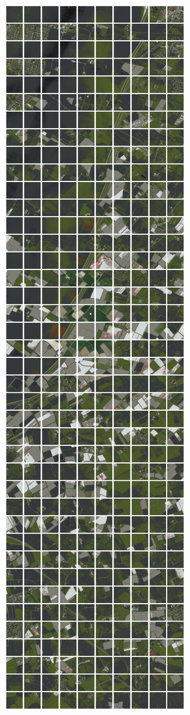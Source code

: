 <html>
<div>
<img src="https://github.com/HakkaTjakka/NL_TILE_MAP/blob/main/18/631/-1069/r.6310.-10690.png" height="44" width="44">
<img src="https://github.com/HakkaTjakka/NL_TILE_MAP/blob/main/18/631/-1069/r.6311.-10690.png" height="44" width="44">
<img src="https://github.com/HakkaTjakka/NL_TILE_MAP/blob/main/18/631/-1069/r.6312.-10690.png" height="44" width="44">
<img src="https://github.com/HakkaTjakka/NL_TILE_MAP/blob/main/18/631/-1069/r.6313.-10690.png" height="44" width="44">
<img src="https://github.com/HakkaTjakka/NL_TILE_MAP/blob/main/18/631/-1069/r.6314.-10690.png" height="44" width="44">
<img src="https://github.com/HakkaTjakka/NL_TILE_MAP/blob/main/18/631/-1069/r.6315.-10690.png" height="44" width="44">
<img src="https://github.com/HakkaTjakka/NL_TILE_MAP/blob/main/18/631/-1069/r.6316.-10690.png" height="44" width="44">
<img src="https://github.com/HakkaTjakka/NL_TILE_MAP/blob/main/18/631/-1069/r.6317.-10690.png" height="44" width="44">
<img src="https://github.com/HakkaTjakka/NL_TILE_MAP/blob/main/18/631/-1069/r.6318.-10690.png" height="44" width="44">
<img src="https://github.com/HakkaTjakka/NL_TILE_MAP/blob/main/18/631/-1069/r.6319.-10690.png" height="44" width="44">
<img src="https://github.com/HakkaTjakka/NL_TILE_MAP/blob/main/18/632/-1069/r.6320.-10690.png" height="44" width="44">
<img src="https://github.com/HakkaTjakka/NL_TILE_MAP/blob/main/18/632/-1069/r.6321.-10690.png" height="44" width="44">
<img src="https://github.com/HakkaTjakka/NL_TILE_MAP/blob/main/18/632/-1069/r.6322.-10690.png" height="44" width="44">
<img src="https://github.com/HakkaTjakka/NL_TILE_MAP/blob/main/18/632/-1069/r.6323.-10690.png" height="44" width="44">
<img src="https://github.com/HakkaTjakka/NL_TILE_MAP/blob/main/18/632/-1069/r.6324.-10690.png" height="44" width="44">
<img src="https://github.com/HakkaTjakka/NL_TILE_MAP/blob/main/18/632/-1069/r.6325.-10690.png" height="44" width="44">
<img src="https://github.com/HakkaTjakka/NL_TILE_MAP/blob/main/18/632/-1069/r.6326.-10690.png" height="44" width="44">
<img src="https://github.com/HakkaTjakka/NL_TILE_MAP/blob/main/18/632/-1069/r.6327.-10690.png" height="44" width="44">
<img src="https://github.com/HakkaTjakka/NL_TILE_MAP/blob/main/18/632/-1069/r.6328.-10690.png" height="44" width="44">
<img src="https://github.com/HakkaTjakka/NL_TILE_MAP/blob/main/18/632/-1069/r.6329.-10690.png" height="44" width="44">
<br>
<img src="https://github.com/HakkaTjakka/NL_TILE_MAP/blob/main/18/631/-1069/r.6310.-10689.png" height="44" width="44">
<img src="https://github.com/HakkaTjakka/NL_TILE_MAP/blob/main/18/631/-1069/r.6311.-10689.png" height="44" width="44">
<img src="https://github.com/HakkaTjakka/NL_TILE_MAP/blob/main/18/631/-1069/r.6312.-10689.png" height="44" width="44">
<img src="https://github.com/HakkaTjakka/NL_TILE_MAP/blob/main/18/631/-1069/r.6313.-10689.png" height="44" width="44">
<img src="https://github.com/HakkaTjakka/NL_TILE_MAP/blob/main/18/631/-1069/r.6314.-10689.png" height="44" width="44">
<img src="https://github.com/HakkaTjakka/NL_TILE_MAP/blob/main/18/631/-1069/r.6315.-10689.png" height="44" width="44">
<img src="https://github.com/HakkaTjakka/NL_TILE_MAP/blob/main/18/631/-1069/r.6316.-10689.png" height="44" width="44">
<img src="https://github.com/HakkaTjakka/NL_TILE_MAP/blob/main/18/631/-1069/r.6317.-10689.png" height="44" width="44">
<img src="https://github.com/HakkaTjakka/NL_TILE_MAP/blob/main/18/631/-1069/r.6318.-10689.png" height="44" width="44">
<img src="https://github.com/HakkaTjakka/NL_TILE_MAP/blob/main/18/631/-1069/r.6319.-10689.png" height="44" width="44">
<img src="https://github.com/HakkaTjakka/NL_TILE_MAP/blob/main/18/632/-1069/r.6320.-10689.png" height="44" width="44">
<img src="https://github.com/HakkaTjakka/NL_TILE_MAP/blob/main/18/632/-1069/r.6321.-10689.png" height="44" width="44">
<img src="https://github.com/HakkaTjakka/NL_TILE_MAP/blob/main/18/632/-1069/r.6322.-10689.png" height="44" width="44">
<img src="https://github.com/HakkaTjakka/NL_TILE_MAP/blob/main/18/632/-1069/r.6323.-10689.png" height="44" width="44">
<img src="https://github.com/HakkaTjakka/NL_TILE_MAP/blob/main/18/632/-1069/r.6324.-10689.png" height="44" width="44">
<img src="https://github.com/HakkaTjakka/NL_TILE_MAP/blob/main/18/632/-1069/r.6325.-10689.png" height="44" width="44">
<img src="https://github.com/HakkaTjakka/NL_TILE_MAP/blob/main/18/632/-1069/r.6326.-10689.png" height="44" width="44">
<img src="https://github.com/HakkaTjakka/NL_TILE_MAP/blob/main/18/632/-1069/r.6327.-10689.png" height="44" width="44">
<img src="https://github.com/HakkaTjakka/NL_TILE_MAP/blob/main/18/632/-1069/r.6328.-10689.png" height="44" width="44">
<img src="https://github.com/HakkaTjakka/NL_TILE_MAP/blob/main/18/632/-1069/r.6329.-10689.png" height="44" width="44">
<br>
<img src="https://github.com/HakkaTjakka/NL_TILE_MAP/blob/main/18/631/-1069/r.6310.-10688.png" height="44" width="44">
<img src="https://github.com/HakkaTjakka/NL_TILE_MAP/blob/main/18/631/-1069/r.6311.-10688.png" height="44" width="44">
<img src="https://github.com/HakkaTjakka/NL_TILE_MAP/blob/main/18/631/-1069/r.6312.-10688.png" height="44" width="44">
<img src="https://github.com/HakkaTjakka/NL_TILE_MAP/blob/main/18/631/-1069/r.6313.-10688.png" height="44" width="44">
<img src="https://github.com/HakkaTjakka/NL_TILE_MAP/blob/main/18/631/-1069/r.6314.-10688.png" height="44" width="44">
<img src="https://github.com/HakkaTjakka/NL_TILE_MAP/blob/main/18/631/-1069/r.6315.-10688.png" height="44" width="44">
<img src="https://github.com/HakkaTjakka/NL_TILE_MAP/blob/main/18/631/-1069/r.6316.-10688.png" height="44" width="44">
<img src="https://github.com/HakkaTjakka/NL_TILE_MAP/blob/main/18/631/-1069/r.6317.-10688.png" height="44" width="44">
<img src="https://github.com/HakkaTjakka/NL_TILE_MAP/blob/main/18/631/-1069/r.6318.-10688.png" height="44" width="44">
<img src="https://github.com/HakkaTjakka/NL_TILE_MAP/blob/main/18/631/-1069/r.6319.-10688.png" height="44" width="44">
<img src="https://github.com/HakkaTjakka/NL_TILE_MAP/blob/main/18/632/-1069/r.6320.-10688.png" height="44" width="44">
<img src="https://github.com/HakkaTjakka/NL_TILE_MAP/blob/main/18/632/-1069/r.6321.-10688.png" height="44" width="44">
<img src="https://github.com/HakkaTjakka/NL_TILE_MAP/blob/main/18/632/-1069/r.6322.-10688.png" height="44" width="44">
<img src="https://github.com/HakkaTjakka/NL_TILE_MAP/blob/main/18/632/-1069/r.6323.-10688.png" height="44" width="44">
<img src="https://github.com/HakkaTjakka/NL_TILE_MAP/blob/main/18/632/-1069/r.6324.-10688.png" height="44" width="44">
<img src="https://github.com/HakkaTjakka/NL_TILE_MAP/blob/main/18/632/-1069/r.6325.-10688.png" height="44" width="44">
<img src="https://github.com/HakkaTjakka/NL_TILE_MAP/blob/main/18/632/-1069/r.6326.-10688.png" height="44" width="44">
<img src="https://github.com/HakkaTjakka/NL_TILE_MAP/blob/main/18/632/-1069/r.6327.-10688.png" height="44" width="44">
<img src="https://github.com/HakkaTjakka/NL_TILE_MAP/blob/main/18/632/-1069/r.6328.-10688.png" height="44" width="44">
<img src="https://github.com/HakkaTjakka/NL_TILE_MAP/blob/main/18/632/-1069/r.6329.-10688.png" height="44" width="44">
<br>
<img src="https://github.com/HakkaTjakka/NL_TILE_MAP/blob/main/18/631/-1069/r.6310.-10687.png" height="44" width="44">
<img src="https://github.com/HakkaTjakka/NL_TILE_MAP/blob/main/18/631/-1069/r.6311.-10687.png" height="44" width="44">
<img src="https://github.com/HakkaTjakka/NL_TILE_MAP/blob/main/18/631/-1069/r.6312.-10687.png" height="44" width="44">
<img src="https://github.com/HakkaTjakka/NL_TILE_MAP/blob/main/18/631/-1069/r.6313.-10687.png" height="44" width="44">
<img src="https://github.com/HakkaTjakka/NL_TILE_MAP/blob/main/18/631/-1069/r.6314.-10687.png" height="44" width="44">
<img src="https://github.com/HakkaTjakka/NL_TILE_MAP/blob/main/18/631/-1069/r.6315.-10687.png" height="44" width="44">
<img src="https://github.com/HakkaTjakka/NL_TILE_MAP/blob/main/18/631/-1069/r.6316.-10687.png" height="44" width="44">
<img src="https://github.com/HakkaTjakka/NL_TILE_MAP/blob/main/18/631/-1069/r.6317.-10687.png" height="44" width="44">
<img src="https://github.com/HakkaTjakka/NL_TILE_MAP/blob/main/18/631/-1069/r.6318.-10687.png" height="44" width="44">
<img src="https://github.com/HakkaTjakka/NL_TILE_MAP/blob/main/18/631/-1069/r.6319.-10687.png" height="44" width="44">
<img src="https://github.com/HakkaTjakka/NL_TILE_MAP/blob/main/18/632/-1069/r.6320.-10687.png" height="44" width="44">
<img src="https://github.com/HakkaTjakka/NL_TILE_MAP/blob/main/18/632/-1069/r.6321.-10687.png" height="44" width="44">
<img src="https://github.com/HakkaTjakka/NL_TILE_MAP/blob/main/18/632/-1069/r.6322.-10687.png" height="44" width="44">
<img src="https://github.com/HakkaTjakka/NL_TILE_MAP/blob/main/18/632/-1069/r.6323.-10687.png" height="44" width="44">
<img src="https://github.com/HakkaTjakka/NL_TILE_MAP/blob/main/18/632/-1069/r.6324.-10687.png" height="44" width="44">
<img src="https://github.com/HakkaTjakka/NL_TILE_MAP/blob/main/18/632/-1069/r.6325.-10687.png" height="44" width="44">
<img src="https://github.com/HakkaTjakka/NL_TILE_MAP/blob/main/18/632/-1069/r.6326.-10687.png" height="44" width="44">
<img src="https://github.com/HakkaTjakka/NL_TILE_MAP/blob/main/18/632/-1069/r.6327.-10687.png" height="44" width="44">
<img src="https://github.com/HakkaTjakka/NL_TILE_MAP/blob/main/18/632/-1069/r.6328.-10687.png" height="44" width="44">
<img src="https://github.com/HakkaTjakka/NL_TILE_MAP/blob/main/18/632/-1069/r.6329.-10687.png" height="44" width="44">
<br>
<img src="https://github.com/HakkaTjakka/NL_TILE_MAP/blob/main/18/631/-1069/r.6310.-10686.png" height="44" width="44">
<img src="https://github.com/HakkaTjakka/NL_TILE_MAP/blob/main/18/631/-1069/r.6311.-10686.png" height="44" width="44">
<img src="https://github.com/HakkaTjakka/NL_TILE_MAP/blob/main/18/631/-1069/r.6312.-10686.png" height="44" width="44">
<img src="https://github.com/HakkaTjakka/NL_TILE_MAP/blob/main/18/631/-1069/r.6313.-10686.png" height="44" width="44">
<img src="https://github.com/HakkaTjakka/NL_TILE_MAP/blob/main/18/631/-1069/r.6314.-10686.png" height="44" width="44">
<img src="https://github.com/HakkaTjakka/NL_TILE_MAP/blob/main/18/631/-1069/r.6315.-10686.png" height="44" width="44">
<img src="https://github.com/HakkaTjakka/NL_TILE_MAP/blob/main/18/631/-1069/r.6316.-10686.png" height="44" width="44">
<img src="https://github.com/HakkaTjakka/NL_TILE_MAP/blob/main/18/631/-1069/r.6317.-10686.png" height="44" width="44">
<img src="https://github.com/HakkaTjakka/NL_TILE_MAP/blob/main/18/631/-1069/r.6318.-10686.png" height="44" width="44">
<img src="https://github.com/HakkaTjakka/NL_TILE_MAP/blob/main/18/631/-1069/r.6319.-10686.png" height="44" width="44">
<img src="https://github.com/HakkaTjakka/NL_TILE_MAP/blob/main/18/632/-1069/r.6320.-10686.png" height="44" width="44">
<img src="https://github.com/HakkaTjakka/NL_TILE_MAP/blob/main/18/632/-1069/r.6321.-10686.png" height="44" width="44">
<img src="https://github.com/HakkaTjakka/NL_TILE_MAP/blob/main/18/632/-1069/r.6322.-10686.png" height="44" width="44">
<img src="https://github.com/HakkaTjakka/NL_TILE_MAP/blob/main/18/632/-1069/r.6323.-10686.png" height="44" width="44">
<img src="https://github.com/HakkaTjakka/NL_TILE_MAP/blob/main/18/632/-1069/r.6324.-10686.png" height="44" width="44">
<img src="https://github.com/HakkaTjakka/NL_TILE_MAP/blob/main/18/632/-1069/r.6325.-10686.png" height="44" width="44">
<img src="https://github.com/HakkaTjakka/NL_TILE_MAP/blob/main/18/632/-1069/r.6326.-10686.png" height="44" width="44">
<img src="https://github.com/HakkaTjakka/NL_TILE_MAP/blob/main/18/632/-1069/r.6327.-10686.png" height="44" width="44">
<img src="https://github.com/HakkaTjakka/NL_TILE_MAP/blob/main/18/632/-1069/r.6328.-10686.png" height="44" width="44">
<img src="https://github.com/HakkaTjakka/NL_TILE_MAP/blob/main/18/632/-1069/r.6329.-10686.png" height="44" width="44">
<br>
<img src="https://github.com/HakkaTjakka/NL_TILE_MAP/blob/main/18/631/-1069/r.6310.-10685.png" height="44" width="44">
<img src="https://github.com/HakkaTjakka/NL_TILE_MAP/blob/main/18/631/-1069/r.6311.-10685.png" height="44" width="44">
<img src="https://github.com/HakkaTjakka/NL_TILE_MAP/blob/main/18/631/-1069/r.6312.-10685.png" height="44" width="44">
<img src="https://github.com/HakkaTjakka/NL_TILE_MAP/blob/main/18/631/-1069/r.6313.-10685.png" height="44" width="44">
<img src="https://github.com/HakkaTjakka/NL_TILE_MAP/blob/main/18/631/-1069/r.6314.-10685.png" height="44" width="44">
<img src="https://github.com/HakkaTjakka/NL_TILE_MAP/blob/main/18/631/-1069/r.6315.-10685.png" height="44" width="44">
<img src="https://github.com/HakkaTjakka/NL_TILE_MAP/blob/main/18/631/-1069/r.6316.-10685.png" height="44" width="44">
<img src="https://github.com/HakkaTjakka/NL_TILE_MAP/blob/main/18/631/-1069/r.6317.-10685.png" height="44" width="44">
<img src="https://github.com/HakkaTjakka/NL_TILE_MAP/blob/main/18/631/-1069/r.6318.-10685.png" height="44" width="44">
<img src="https://github.com/HakkaTjakka/NL_TILE_MAP/blob/main/18/631/-1069/r.6319.-10685.png" height="44" width="44">
<img src="https://github.com/HakkaTjakka/NL_TILE_MAP/blob/main/18/632/-1069/r.6320.-10685.png" height="44" width="44">
<img src="https://github.com/HakkaTjakka/NL_TILE_MAP/blob/main/18/632/-1069/r.6321.-10685.png" height="44" width="44">
<img src="https://github.com/HakkaTjakka/NL_TILE_MAP/blob/main/18/632/-1069/r.6322.-10685.png" height="44" width="44">
<img src="https://github.com/HakkaTjakka/NL_TILE_MAP/blob/main/18/632/-1069/r.6323.-10685.png" height="44" width="44">
<img src="https://github.com/HakkaTjakka/NL_TILE_MAP/blob/main/18/632/-1069/r.6324.-10685.png" height="44" width="44">
<img src="https://github.com/HakkaTjakka/NL_TILE_MAP/blob/main/18/632/-1069/r.6325.-10685.png" height="44" width="44">
<img src="https://github.com/HakkaTjakka/NL_TILE_MAP/blob/main/18/632/-1069/r.6326.-10685.png" height="44" width="44">
<img src="https://github.com/HakkaTjakka/NL_TILE_MAP/blob/main/18/632/-1069/r.6327.-10685.png" height="44" width="44">
<img src="https://github.com/HakkaTjakka/NL_TILE_MAP/blob/main/18/632/-1069/r.6328.-10685.png" height="44" width="44">
<img src="https://github.com/HakkaTjakka/NL_TILE_MAP/blob/main/18/632/-1069/r.6329.-10685.png" height="44" width="44">
<br>
<img src="https://github.com/HakkaTjakka/NL_TILE_MAP/blob/main/18/631/-1069/r.6310.-10684.png" height="44" width="44">
<img src="https://github.com/HakkaTjakka/NL_TILE_MAP/blob/main/18/631/-1069/r.6311.-10684.png" height="44" width="44">
<img src="https://github.com/HakkaTjakka/NL_TILE_MAP/blob/main/18/631/-1069/r.6312.-10684.png" height="44" width="44">
<img src="https://github.com/HakkaTjakka/NL_TILE_MAP/blob/main/18/631/-1069/r.6313.-10684.png" height="44" width="44">
<img src="https://github.com/HakkaTjakka/NL_TILE_MAP/blob/main/18/631/-1069/r.6314.-10684.png" height="44" width="44">
<img src="https://github.com/HakkaTjakka/NL_TILE_MAP/blob/main/18/631/-1069/r.6315.-10684.png" height="44" width="44">
<img src="https://github.com/HakkaTjakka/NL_TILE_MAP/blob/main/18/631/-1069/r.6316.-10684.png" height="44" width="44">
<img src="https://github.com/HakkaTjakka/NL_TILE_MAP/blob/main/18/631/-1069/r.6317.-10684.png" height="44" width="44">
<img src="https://github.com/HakkaTjakka/NL_TILE_MAP/blob/main/18/631/-1069/r.6318.-10684.png" height="44" width="44">
<img src="https://github.com/HakkaTjakka/NL_TILE_MAP/blob/main/18/631/-1069/r.6319.-10684.png" height="44" width="44">
<img src="https://github.com/HakkaTjakka/NL_TILE_MAP/blob/main/18/632/-1069/r.6320.-10684.png" height="44" width="44">
<img src="https://github.com/HakkaTjakka/NL_TILE_MAP/blob/main/18/632/-1069/r.6321.-10684.png" height="44" width="44">
<img src="https://github.com/HakkaTjakka/NL_TILE_MAP/blob/main/18/632/-1069/r.6322.-10684.png" height="44" width="44">
<img src="https://github.com/HakkaTjakka/NL_TILE_MAP/blob/main/18/632/-1069/r.6323.-10684.png" height="44" width="44">
<img src="https://github.com/HakkaTjakka/NL_TILE_MAP/blob/main/18/632/-1069/r.6324.-10684.png" height="44" width="44">
<img src="https://github.com/HakkaTjakka/NL_TILE_MAP/blob/main/18/632/-1069/r.6325.-10684.png" height="44" width="44">
<img src="https://github.com/HakkaTjakka/NL_TILE_MAP/blob/main/18/632/-1069/r.6326.-10684.png" height="44" width="44">
<img src="https://github.com/HakkaTjakka/NL_TILE_MAP/blob/main/18/632/-1069/r.6327.-10684.png" height="44" width="44">
<img src="https://github.com/HakkaTjakka/NL_TILE_MAP/blob/main/18/632/-1069/r.6328.-10684.png" height="44" width="44">
<img src="https://github.com/HakkaTjakka/NL_TILE_MAP/blob/main/18/632/-1069/r.6329.-10684.png" height="44" width="44">
<br>
<img src="https://github.com/HakkaTjakka/NL_TILE_MAP/blob/main/18/631/-1069/r.6310.-10683.png" height="44" width="44">
<img src="https://github.com/HakkaTjakka/NL_TILE_MAP/blob/main/18/631/-1069/r.6311.-10683.png" height="44" width="44">
<img src="https://github.com/HakkaTjakka/NL_TILE_MAP/blob/main/18/631/-1069/r.6312.-10683.png" height="44" width="44">
<img src="https://github.com/HakkaTjakka/NL_TILE_MAP/blob/main/18/631/-1069/r.6313.-10683.png" height="44" width="44">
<img src="https://github.com/HakkaTjakka/NL_TILE_MAP/blob/main/18/631/-1069/r.6314.-10683.png" height="44" width="44">
<img src="https://github.com/HakkaTjakka/NL_TILE_MAP/blob/main/18/631/-1069/r.6315.-10683.png" height="44" width="44">
<img src="https://github.com/HakkaTjakka/NL_TILE_MAP/blob/main/18/631/-1069/r.6316.-10683.png" height="44" width="44">
<img src="https://github.com/HakkaTjakka/NL_TILE_MAP/blob/main/18/631/-1069/r.6317.-10683.png" height="44" width="44">
<img src="https://github.com/HakkaTjakka/NL_TILE_MAP/blob/main/18/631/-1069/r.6318.-10683.png" height="44" width="44">
<img src="https://github.com/HakkaTjakka/NL_TILE_MAP/blob/main/18/631/-1069/r.6319.-10683.png" height="44" width="44">
<img src="https://github.com/HakkaTjakka/NL_TILE_MAP/blob/main/18/632/-1069/r.6320.-10683.png" height="44" width="44">
<img src="https://github.com/HakkaTjakka/NL_TILE_MAP/blob/main/18/632/-1069/r.6321.-10683.png" height="44" width="44">
<img src="https://github.com/HakkaTjakka/NL_TILE_MAP/blob/main/18/632/-1069/r.6322.-10683.png" height="44" width="44">
<img src="https://github.com/HakkaTjakka/NL_TILE_MAP/blob/main/18/632/-1069/r.6323.-10683.png" height="44" width="44">
<img src="https://github.com/HakkaTjakka/NL_TILE_MAP/blob/main/18/632/-1069/r.6324.-10683.png" height="44" width="44">
<img src="https://github.com/HakkaTjakka/NL_TILE_MAP/blob/main/18/632/-1069/r.6325.-10683.png" height="44" width="44">
<img src="https://github.com/HakkaTjakka/NL_TILE_MAP/blob/main/18/632/-1069/r.6326.-10683.png" height="44" width="44">
<img src="https://github.com/HakkaTjakka/NL_TILE_MAP/blob/main/18/632/-1069/r.6327.-10683.png" height="44" width="44">
<img src="https://github.com/HakkaTjakka/NL_TILE_MAP/blob/main/18/632/-1069/r.6328.-10683.png" height="44" width="44">
<img src="https://github.com/HakkaTjakka/NL_TILE_MAP/blob/main/18/632/-1069/r.6329.-10683.png" height="44" width="44">
<br>
<img src="https://github.com/HakkaTjakka/NL_TILE_MAP/blob/main/18/631/-1069/r.6310.-10682.png" height="44" width="44">
<img src="https://github.com/HakkaTjakka/NL_TILE_MAP/blob/main/18/631/-1069/r.6311.-10682.png" height="44" width="44">
<img src="https://github.com/HakkaTjakka/NL_TILE_MAP/blob/main/18/631/-1069/r.6312.-10682.png" height="44" width="44">
<img src="https://github.com/HakkaTjakka/NL_TILE_MAP/blob/main/18/631/-1069/r.6313.-10682.png" height="44" width="44">
<img src="https://github.com/HakkaTjakka/NL_TILE_MAP/blob/main/18/631/-1069/r.6314.-10682.png" height="44" width="44">
<img src="https://github.com/HakkaTjakka/NL_TILE_MAP/blob/main/18/631/-1069/r.6315.-10682.png" height="44" width="44">
<img src="https://github.com/HakkaTjakka/NL_TILE_MAP/blob/main/18/631/-1069/r.6316.-10682.png" height="44" width="44">
<img src="https://github.com/HakkaTjakka/NL_TILE_MAP/blob/main/18/631/-1069/r.6317.-10682.png" height="44" width="44">
<img src="https://github.com/HakkaTjakka/NL_TILE_MAP/blob/main/18/631/-1069/r.6318.-10682.png" height="44" width="44">
<img src="https://github.com/HakkaTjakka/NL_TILE_MAP/blob/main/18/631/-1069/r.6319.-10682.png" height="44" width="44">
<img src="https://github.com/HakkaTjakka/NL_TILE_MAP/blob/main/18/632/-1069/r.6320.-10682.png" height="44" width="44">
<img src="https://github.com/HakkaTjakka/NL_TILE_MAP/blob/main/18/632/-1069/r.6321.-10682.png" height="44" width="44">
<img src="https://github.com/HakkaTjakka/NL_TILE_MAP/blob/main/18/632/-1069/r.6322.-10682.png" height="44" width="44">
<img src="https://github.com/HakkaTjakka/NL_TILE_MAP/blob/main/18/632/-1069/r.6323.-10682.png" height="44" width="44">
<img src="https://github.com/HakkaTjakka/NL_TILE_MAP/blob/main/18/632/-1069/r.6324.-10682.png" height="44" width="44">
<img src="https://github.com/HakkaTjakka/NL_TILE_MAP/blob/main/18/632/-1069/r.6325.-10682.png" height="44" width="44">
<img src="https://github.com/HakkaTjakka/NL_TILE_MAP/blob/main/18/632/-1069/r.6326.-10682.png" height="44" width="44">
<img src="https://github.com/HakkaTjakka/NL_TILE_MAP/blob/main/18/632/-1069/r.6327.-10682.png" height="44" width="44">
<img src="https://github.com/HakkaTjakka/NL_TILE_MAP/blob/main/18/632/-1069/r.6328.-10682.png" height="44" width="44">
<img src="https://github.com/HakkaTjakka/NL_TILE_MAP/blob/main/18/632/-1069/r.6329.-10682.png" height="44" width="44">
<br>
<img src="https://github.com/HakkaTjakka/NL_TILE_MAP/blob/main/18/631/-1069/r.6310.-10681.png" height="44" width="44">
<img src="https://github.com/HakkaTjakka/NL_TILE_MAP/blob/main/18/631/-1069/r.6311.-10681.png" height="44" width="44">
<img src="https://github.com/HakkaTjakka/NL_TILE_MAP/blob/main/18/631/-1069/r.6312.-10681.png" height="44" width="44">
<img src="https://github.com/HakkaTjakka/NL_TILE_MAP/blob/main/18/631/-1069/r.6313.-10681.png" height="44" width="44">
<img src="https://github.com/HakkaTjakka/NL_TILE_MAP/blob/main/18/631/-1069/r.6314.-10681.png" height="44" width="44">
<img src="https://github.com/HakkaTjakka/NL_TILE_MAP/blob/main/18/631/-1069/r.6315.-10681.png" height="44" width="44">
<img src="https://github.com/HakkaTjakka/NL_TILE_MAP/blob/main/18/631/-1069/r.6316.-10681.png" height="44" width="44">
<img src="https://github.com/HakkaTjakka/NL_TILE_MAP/blob/main/18/631/-1069/r.6317.-10681.png" height="44" width="44">
<img src="https://github.com/HakkaTjakka/NL_TILE_MAP/blob/main/18/631/-1069/r.6318.-10681.png" height="44" width="44">
<img src="https://github.com/HakkaTjakka/NL_TILE_MAP/blob/main/18/631/-1069/r.6319.-10681.png" height="44" width="44">
<img src="https://github.com/HakkaTjakka/NL_TILE_MAP/blob/main/18/632/-1069/r.6320.-10681.png" height="44" width="44">
<img src="https://github.com/HakkaTjakka/NL_TILE_MAP/blob/main/18/632/-1069/r.6321.-10681.png" height="44" width="44">
<img src="https://github.com/HakkaTjakka/NL_TILE_MAP/blob/main/18/632/-1069/r.6322.-10681.png" height="44" width="44">
<img src="https://github.com/HakkaTjakka/NL_TILE_MAP/blob/main/18/632/-1069/r.6323.-10681.png" height="44" width="44">
<img src="https://github.com/HakkaTjakka/NL_TILE_MAP/blob/main/18/632/-1069/r.6324.-10681.png" height="44" width="44">
<img src="https://github.com/HakkaTjakka/NL_TILE_MAP/blob/main/18/632/-1069/r.6325.-10681.png" height="44" width="44">
<img src="https://github.com/HakkaTjakka/NL_TILE_MAP/blob/main/18/632/-1069/r.6326.-10681.png" height="44" width="44">
<img src="https://github.com/HakkaTjakka/NL_TILE_MAP/blob/main/18/632/-1069/r.6327.-10681.png" height="44" width="44">
<img src="https://github.com/HakkaTjakka/NL_TILE_MAP/blob/main/18/632/-1069/r.6328.-10681.png" height="44" width="44">
<img src="https://github.com/HakkaTjakka/NL_TILE_MAP/blob/main/18/632/-1069/r.6329.-10681.png" height="44" width="44">
<br>
<img src="https://github.com/HakkaTjakka/NL_TILE_MAP/blob/main/18/631/-1068/r.6310.-10680.png" height="44" width="44">
<img src="https://github.com/HakkaTjakka/NL_TILE_MAP/blob/main/18/631/-1068/r.6311.-10680.png" height="44" width="44">
<img src="https://github.com/HakkaTjakka/NL_TILE_MAP/blob/main/18/631/-1068/r.6312.-10680.png" height="44" width="44">
<img src="https://github.com/HakkaTjakka/NL_TILE_MAP/blob/main/18/631/-1068/r.6313.-10680.png" height="44" width="44">
<img src="https://github.com/HakkaTjakka/NL_TILE_MAP/blob/main/18/631/-1068/r.6314.-10680.png" height="44" width="44">
<img src="https://github.com/HakkaTjakka/NL_TILE_MAP/blob/main/18/631/-1068/r.6315.-10680.png" height="44" width="44">
<img src="https://github.com/HakkaTjakka/NL_TILE_MAP/blob/main/18/631/-1068/r.6316.-10680.png" height="44" width="44">
<img src="https://github.com/HakkaTjakka/NL_TILE_MAP/blob/main/18/631/-1068/r.6317.-10680.png" height="44" width="44">
<img src="https://github.com/HakkaTjakka/NL_TILE_MAP/blob/main/18/631/-1068/r.6318.-10680.png" height="44" width="44">
<img src="https://github.com/HakkaTjakka/NL_TILE_MAP/blob/main/18/631/-1068/r.6319.-10680.png" height="44" width="44">
<img src="https://github.com/HakkaTjakka/NL_TILE_MAP/blob/main/18/632/-1068/r.6320.-10680.png" height="44" width="44">
<img src="https://github.com/HakkaTjakka/NL_TILE_MAP/blob/main/18/632/-1068/r.6321.-10680.png" height="44" width="44">
<img src="https://github.com/HakkaTjakka/NL_TILE_MAP/blob/main/18/632/-1068/r.6322.-10680.png" height="44" width="44">
<img src="https://github.com/HakkaTjakka/NL_TILE_MAP/blob/main/18/632/-1068/r.6323.-10680.png" height="44" width="44">
<img src="https://github.com/HakkaTjakka/NL_TILE_MAP/blob/main/18/632/-1068/r.6324.-10680.png" height="44" width="44">
<img src="https://github.com/HakkaTjakka/NL_TILE_MAP/blob/main/18/632/-1068/r.6325.-10680.png" height="44" width="44">
<img src="https://github.com/HakkaTjakka/NL_TILE_MAP/blob/main/18/632/-1068/r.6326.-10680.png" height="44" width="44">
<img src="https://github.com/HakkaTjakka/NL_TILE_MAP/blob/main/18/632/-1068/r.6327.-10680.png" height="44" width="44">
<img src="https://github.com/HakkaTjakka/NL_TILE_MAP/blob/main/18/632/-1068/r.6328.-10680.png" height="44" width="44">
<img src="https://github.com/HakkaTjakka/NL_TILE_MAP/blob/main/18/632/-1068/r.6329.-10680.png" height="44" width="44">
<br>
<img src="https://github.com/HakkaTjakka/NL_TILE_MAP/blob/main/18/631/-1068/r.6310.-10679.png" height="44" width="44">
<img src="https://github.com/HakkaTjakka/NL_TILE_MAP/blob/main/18/631/-1068/r.6311.-10679.png" height="44" width="44">
<img src="https://github.com/HakkaTjakka/NL_TILE_MAP/blob/main/18/631/-1068/r.6312.-10679.png" height="44" width="44">
<img src="https://github.com/HakkaTjakka/NL_TILE_MAP/blob/main/18/631/-1068/r.6313.-10679.png" height="44" width="44">
<img src="https://github.com/HakkaTjakka/NL_TILE_MAP/blob/main/18/631/-1068/r.6314.-10679.png" height="44" width="44">
<img src="https://github.com/HakkaTjakka/NL_TILE_MAP/blob/main/18/631/-1068/r.6315.-10679.png" height="44" width="44">
<img src="https://github.com/HakkaTjakka/NL_TILE_MAP/blob/main/18/631/-1068/r.6316.-10679.png" height="44" width="44">
<img src="https://github.com/HakkaTjakka/NL_TILE_MAP/blob/main/18/631/-1068/r.6317.-10679.png" height="44" width="44">
<img src="https://github.com/HakkaTjakka/NL_TILE_MAP/blob/main/18/631/-1068/r.6318.-10679.png" height="44" width="44">
<img src="https://github.com/HakkaTjakka/NL_TILE_MAP/blob/main/18/631/-1068/r.6319.-10679.png" height="44" width="44">
<img src="https://github.com/HakkaTjakka/NL_TILE_MAP/blob/main/18/632/-1068/r.6320.-10679.png" height="44" width="44">
<img src="https://github.com/HakkaTjakka/NL_TILE_MAP/blob/main/18/632/-1068/r.6321.-10679.png" height="44" width="44">
<img src="https://github.com/HakkaTjakka/NL_TILE_MAP/blob/main/18/632/-1068/r.6322.-10679.png" height="44" width="44">
<img src="https://github.com/HakkaTjakka/NL_TILE_MAP/blob/main/18/632/-1068/r.6323.-10679.png" height="44" width="44">
<img src="https://github.com/HakkaTjakka/NL_TILE_MAP/blob/main/18/632/-1068/r.6324.-10679.png" height="44" width="44">
<img src="https://github.com/HakkaTjakka/NL_TILE_MAP/blob/main/18/632/-1068/r.6325.-10679.png" height="44" width="44">
<img src="https://github.com/HakkaTjakka/NL_TILE_MAP/blob/main/18/632/-1068/r.6326.-10679.png" height="44" width="44">
<img src="https://github.com/HakkaTjakka/NL_TILE_MAP/blob/main/18/632/-1068/r.6327.-10679.png" height="44" width="44">
<img src="https://github.com/HakkaTjakka/NL_TILE_MAP/blob/main/18/632/-1068/r.6328.-10679.png" height="44" width="44">
<img src="https://github.com/HakkaTjakka/NL_TILE_MAP/blob/main/18/632/-1068/r.6329.-10679.png" height="44" width="44">
<br>
<img src="https://github.com/HakkaTjakka/NL_TILE_MAP/blob/main/18/631/-1068/r.6310.-10678.png" height="44" width="44">
<img src="https://github.com/HakkaTjakka/NL_TILE_MAP/blob/main/18/631/-1068/r.6311.-10678.png" height="44" width="44">
<img src="https://github.com/HakkaTjakka/NL_TILE_MAP/blob/main/18/631/-1068/r.6312.-10678.png" height="44" width="44">
<img src="https://github.com/HakkaTjakka/NL_TILE_MAP/blob/main/18/631/-1068/r.6313.-10678.png" height="44" width="44">
<img src="https://github.com/HakkaTjakka/NL_TILE_MAP/blob/main/18/631/-1068/r.6314.-10678.png" height="44" width="44">
<img src="https://github.com/HakkaTjakka/NL_TILE_MAP/blob/main/18/631/-1068/r.6315.-10678.png" height="44" width="44">
<img src="https://github.com/HakkaTjakka/NL_TILE_MAP/blob/main/18/631/-1068/r.6316.-10678.png" height="44" width="44">
<img src="https://github.com/HakkaTjakka/NL_TILE_MAP/blob/main/18/631/-1068/r.6317.-10678.png" height="44" width="44">
<img src="https://github.com/HakkaTjakka/NL_TILE_MAP/blob/main/18/631/-1068/r.6318.-10678.png" height="44" width="44">
<img src="https://github.com/HakkaTjakka/NL_TILE_MAP/blob/main/18/631/-1068/r.6319.-10678.png" height="44" width="44">
<img src="https://github.com/HakkaTjakka/NL_TILE_MAP/blob/main/18/632/-1068/r.6320.-10678.png" height="44" width="44">
<img src="https://github.com/HakkaTjakka/NL_TILE_MAP/blob/main/18/632/-1068/r.6321.-10678.png" height="44" width="44">
<img src="https://github.com/HakkaTjakka/NL_TILE_MAP/blob/main/18/632/-1068/r.6322.-10678.png" height="44" width="44">
<img src="https://github.com/HakkaTjakka/NL_TILE_MAP/blob/main/18/632/-1068/r.6323.-10678.png" height="44" width="44">
<img src="https://github.com/HakkaTjakka/NL_TILE_MAP/blob/main/18/632/-1068/r.6324.-10678.png" height="44" width="44">
<img src="https://github.com/HakkaTjakka/NL_TILE_MAP/blob/main/18/632/-1068/r.6325.-10678.png" height="44" width="44">
<img src="https://github.com/HakkaTjakka/NL_TILE_MAP/blob/main/18/632/-1068/r.6326.-10678.png" height="44" width="44">
<img src="https://github.com/HakkaTjakka/NL_TILE_MAP/blob/main/18/632/-1068/r.6327.-10678.png" height="44" width="44">
<img src="https://github.com/HakkaTjakka/NL_TILE_MAP/blob/main/18/632/-1068/r.6328.-10678.png" height="44" width="44">
<img src="https://github.com/HakkaTjakka/NL_TILE_MAP/blob/main/18/632/-1068/r.6329.-10678.png" height="44" width="44">
<br>
<img src="https://github.com/HakkaTjakka/NL_TILE_MAP/blob/main/18/631/-1068/r.6310.-10677.png" height="44" width="44">
<img src="https://github.com/HakkaTjakka/NL_TILE_MAP/blob/main/18/631/-1068/r.6311.-10677.png" height="44" width="44">
<img src="https://github.com/HakkaTjakka/NL_TILE_MAP/blob/main/18/631/-1068/r.6312.-10677.png" height="44" width="44">
<img src="https://github.com/HakkaTjakka/NL_TILE_MAP/blob/main/18/631/-1068/r.6313.-10677.png" height="44" width="44">
<img src="https://github.com/HakkaTjakka/NL_TILE_MAP/blob/main/18/631/-1068/r.6314.-10677.png" height="44" width="44">
<img src="https://github.com/HakkaTjakka/NL_TILE_MAP/blob/main/18/631/-1068/r.6315.-10677.png" height="44" width="44">
<img src="https://github.com/HakkaTjakka/NL_TILE_MAP/blob/main/18/631/-1068/r.6316.-10677.png" height="44" width="44">
<img src="https://github.com/HakkaTjakka/NL_TILE_MAP/blob/main/18/631/-1068/r.6317.-10677.png" height="44" width="44">
<img src="https://github.com/HakkaTjakka/NL_TILE_MAP/blob/main/18/631/-1068/r.6318.-10677.png" height="44" width="44">
<img src="https://github.com/HakkaTjakka/NL_TILE_MAP/blob/main/18/631/-1068/r.6319.-10677.png" height="44" width="44">
<img src="https://github.com/HakkaTjakka/NL_TILE_MAP/blob/main/18/632/-1068/r.6320.-10677.png" height="44" width="44">
<img src="https://github.com/HakkaTjakka/NL_TILE_MAP/blob/main/18/632/-1068/r.6321.-10677.png" height="44" width="44">
<img src="https://github.com/HakkaTjakka/NL_TILE_MAP/blob/main/18/632/-1068/r.6322.-10677.png" height="44" width="44">
<img src="https://github.com/HakkaTjakka/NL_TILE_MAP/blob/main/18/632/-1068/r.6323.-10677.png" height="44" width="44">
<img src="https://github.com/HakkaTjakka/NL_TILE_MAP/blob/main/18/632/-1068/r.6324.-10677.png" height="44" width="44">
<img src="https://github.com/HakkaTjakka/NL_TILE_MAP/blob/main/18/632/-1068/r.6325.-10677.png" height="44" width="44">
<img src="https://github.com/HakkaTjakka/NL_TILE_MAP/blob/main/18/632/-1068/r.6326.-10677.png" height="44" width="44">
<img src="https://github.com/HakkaTjakka/NL_TILE_MAP/blob/main/18/632/-1068/r.6327.-10677.png" height="44" width="44">
<img src="https://github.com/HakkaTjakka/NL_TILE_MAP/blob/main/18/632/-1068/r.6328.-10677.png" height="44" width="44">
<img src="https://github.com/HakkaTjakka/NL_TILE_MAP/blob/main/18/632/-1068/r.6329.-10677.png" height="44" width="44">
<br>
<img src="https://github.com/HakkaTjakka/NL_TILE_MAP/blob/main/18/631/-1068/r.6310.-10676.png" height="44" width="44">
<img src="https://github.com/HakkaTjakka/NL_TILE_MAP/blob/main/18/631/-1068/r.6311.-10676.png" height="44" width="44">
<img src="https://github.com/HakkaTjakka/NL_TILE_MAP/blob/main/18/631/-1068/r.6312.-10676.png" height="44" width="44">
<img src="https://github.com/HakkaTjakka/NL_TILE_MAP/blob/main/18/631/-1068/r.6313.-10676.png" height="44" width="44">
<img src="https://github.com/HakkaTjakka/NL_TILE_MAP/blob/main/18/631/-1068/r.6314.-10676.png" height="44" width="44">
<img src="https://github.com/HakkaTjakka/NL_TILE_MAP/blob/main/18/631/-1068/r.6315.-10676.png" height="44" width="44">
<img src="https://github.com/HakkaTjakka/NL_TILE_MAP/blob/main/18/631/-1068/r.6316.-10676.png" height="44" width="44">
<img src="https://github.com/HakkaTjakka/NL_TILE_MAP/blob/main/18/631/-1068/r.6317.-10676.png" height="44" width="44">
<img src="https://github.com/HakkaTjakka/NL_TILE_MAP/blob/main/18/631/-1068/r.6318.-10676.png" height="44" width="44">
<img src="https://github.com/HakkaTjakka/NL_TILE_MAP/blob/main/18/631/-1068/r.6319.-10676.png" height="44" width="44">
<img src="https://github.com/HakkaTjakka/NL_TILE_MAP/blob/main/18/632/-1068/r.6320.-10676.png" height="44" width="44">
<img src="https://github.com/HakkaTjakka/NL_TILE_MAP/blob/main/18/632/-1068/r.6321.-10676.png" height="44" width="44">
<img src="https://github.com/HakkaTjakka/NL_TILE_MAP/blob/main/18/632/-1068/r.6322.-10676.png" height="44" width="44">
<img src="https://github.com/HakkaTjakka/NL_TILE_MAP/blob/main/18/632/-1068/r.6323.-10676.png" height="44" width="44">
<img src="https://github.com/HakkaTjakka/NL_TILE_MAP/blob/main/18/632/-1068/r.6324.-10676.png" height="44" width="44">
<img src="https://github.com/HakkaTjakka/NL_TILE_MAP/blob/main/18/632/-1068/r.6325.-10676.png" height="44" width="44">
<img src="https://github.com/HakkaTjakka/NL_TILE_MAP/blob/main/18/632/-1068/r.6326.-10676.png" height="44" width="44">
<img src="https://github.com/HakkaTjakka/NL_TILE_MAP/blob/main/18/632/-1068/r.6327.-10676.png" height="44" width="44">
<img src="https://github.com/HakkaTjakka/NL_TILE_MAP/blob/main/18/632/-1068/r.6328.-10676.png" height="44" width="44">
<img src="https://github.com/HakkaTjakka/NL_TILE_MAP/blob/main/18/632/-1068/r.6329.-10676.png" height="44" width="44">
<br>
<img src="https://github.com/HakkaTjakka/NL_TILE_MAP/blob/main/18/631/-1068/r.6310.-10675.png" height="44" width="44">
<img src="https://github.com/HakkaTjakka/NL_TILE_MAP/blob/main/18/631/-1068/r.6311.-10675.png" height="44" width="44">
<img src="https://github.com/HakkaTjakka/NL_TILE_MAP/blob/main/18/631/-1068/r.6312.-10675.png" height="44" width="44">
<img src="https://github.com/HakkaTjakka/NL_TILE_MAP/blob/main/18/631/-1068/r.6313.-10675.png" height="44" width="44">
<img src="https://github.com/HakkaTjakka/NL_TILE_MAP/blob/main/18/631/-1068/r.6314.-10675.png" height="44" width="44">
<img src="https://github.com/HakkaTjakka/NL_TILE_MAP/blob/main/18/631/-1068/r.6315.-10675.png" height="44" width="44">
<img src="https://github.com/HakkaTjakka/NL_TILE_MAP/blob/main/18/631/-1068/r.6316.-10675.png" height="44" width="44">
<img src="https://github.com/HakkaTjakka/NL_TILE_MAP/blob/main/18/631/-1068/r.6317.-10675.png" height="44" width="44">
<img src="https://github.com/HakkaTjakka/NL_TILE_MAP/blob/main/18/631/-1068/r.6318.-10675.png" height="44" width="44">
<img src="https://github.com/HakkaTjakka/NL_TILE_MAP/blob/main/18/631/-1068/r.6319.-10675.png" height="44" width="44">
<img src="https://github.com/HakkaTjakka/NL_TILE_MAP/blob/main/18/632/-1068/r.6320.-10675.png" height="44" width="44">
<img src="https://github.com/HakkaTjakka/NL_TILE_MAP/blob/main/18/632/-1068/r.6321.-10675.png" height="44" width="44">
<img src="https://github.com/HakkaTjakka/NL_TILE_MAP/blob/main/18/632/-1068/r.6322.-10675.png" height="44" width="44">
<img src="https://github.com/HakkaTjakka/NL_TILE_MAP/blob/main/18/632/-1068/r.6323.-10675.png" height="44" width="44">
<img src="https://github.com/HakkaTjakka/NL_TILE_MAP/blob/main/18/632/-1068/r.6324.-10675.png" height="44" width="44">
<img src="https://github.com/HakkaTjakka/NL_TILE_MAP/blob/main/18/632/-1068/r.6325.-10675.png" height="44" width="44">
<img src="https://github.com/HakkaTjakka/NL_TILE_MAP/blob/main/18/632/-1068/r.6326.-10675.png" height="44" width="44">
<img src="https://github.com/HakkaTjakka/NL_TILE_MAP/blob/main/18/632/-1068/r.6327.-10675.png" height="44" width="44">
<img src="https://github.com/HakkaTjakka/NL_TILE_MAP/blob/main/18/632/-1068/r.6328.-10675.png" height="44" width="44">
<img src="https://github.com/HakkaTjakka/NL_TILE_MAP/blob/main/18/632/-1068/r.6329.-10675.png" height="44" width="44">
<br>
<img src="https://github.com/HakkaTjakka/NL_TILE_MAP/blob/main/18/631/-1068/r.6310.-10674.png" height="44" width="44">
<img src="https://github.com/HakkaTjakka/NL_TILE_MAP/blob/main/18/631/-1068/r.6311.-10674.png" height="44" width="44">
<img src="https://github.com/HakkaTjakka/NL_TILE_MAP/blob/main/18/631/-1068/r.6312.-10674.png" height="44" width="44">
<img src="https://github.com/HakkaTjakka/NL_TILE_MAP/blob/main/18/631/-1068/r.6313.-10674.png" height="44" width="44">
<img src="https://github.com/HakkaTjakka/NL_TILE_MAP/blob/main/18/631/-1068/r.6314.-10674.png" height="44" width="44">
<img src="https://github.com/HakkaTjakka/NL_TILE_MAP/blob/main/18/631/-1068/r.6315.-10674.png" height="44" width="44">
<img src="https://github.com/HakkaTjakka/NL_TILE_MAP/blob/main/18/631/-1068/r.6316.-10674.png" height="44" width="44">
<img src="https://github.com/HakkaTjakka/NL_TILE_MAP/blob/main/18/631/-1068/r.6317.-10674.png" height="44" width="44">
<img src="https://github.com/HakkaTjakka/NL_TILE_MAP/blob/main/18/631/-1068/r.6318.-10674.png" height="44" width="44">
<img src="https://github.com/HakkaTjakka/NL_TILE_MAP/blob/main/18/631/-1068/r.6319.-10674.png" height="44" width="44">
<img src="https://github.com/HakkaTjakka/NL_TILE_MAP/blob/main/18/632/-1068/r.6320.-10674.png" height="44" width="44">
<img src="https://github.com/HakkaTjakka/NL_TILE_MAP/blob/main/18/632/-1068/r.6321.-10674.png" height="44" width="44">
<img src="https://github.com/HakkaTjakka/NL_TILE_MAP/blob/main/18/632/-1068/r.6322.-10674.png" height="44" width="44">
<img src="https://github.com/HakkaTjakka/NL_TILE_MAP/blob/main/18/632/-1068/r.6323.-10674.png" height="44" width="44">
<img src="https://github.com/HakkaTjakka/NL_TILE_MAP/blob/main/18/632/-1068/r.6324.-10674.png" height="44" width="44">
<img src="https://github.com/HakkaTjakka/NL_TILE_MAP/blob/main/18/632/-1068/r.6325.-10674.png" height="44" width="44">
<img src="https://github.com/HakkaTjakka/NL_TILE_MAP/blob/main/18/632/-1068/r.6326.-10674.png" height="44" width="44">
<img src="https://github.com/HakkaTjakka/NL_TILE_MAP/blob/main/18/632/-1068/r.6327.-10674.png" height="44" width="44">
<img src="https://github.com/HakkaTjakka/NL_TILE_MAP/blob/main/18/632/-1068/r.6328.-10674.png" height="44" width="44">
<img src="https://github.com/HakkaTjakka/NL_TILE_MAP/blob/main/18/632/-1068/r.6329.-10674.png" height="44" width="44">
<br>
<img src="https://github.com/HakkaTjakka/NL_TILE_MAP/blob/main/18/631/-1068/r.6310.-10673.png" height="44" width="44">
<img src="https://github.com/HakkaTjakka/NL_TILE_MAP/blob/main/18/631/-1068/r.6311.-10673.png" height="44" width="44">
<img src="https://github.com/HakkaTjakka/NL_TILE_MAP/blob/main/18/631/-1068/r.6312.-10673.png" height="44" width="44">
<img src="https://github.com/HakkaTjakka/NL_TILE_MAP/blob/main/18/631/-1068/r.6313.-10673.png" height="44" width="44">
<img src="https://github.com/HakkaTjakka/NL_TILE_MAP/blob/main/18/631/-1068/r.6314.-10673.png" height="44" width="44">
<img src="https://github.com/HakkaTjakka/NL_TILE_MAP/blob/main/18/631/-1068/r.6315.-10673.png" height="44" width="44">
<img src="https://github.com/HakkaTjakka/NL_TILE_MAP/blob/main/18/631/-1068/r.6316.-10673.png" height="44" width="44">
<img src="https://github.com/HakkaTjakka/NL_TILE_MAP/blob/main/18/631/-1068/r.6317.-10673.png" height="44" width="44">
<img src="https://github.com/HakkaTjakka/NL_TILE_MAP/blob/main/18/631/-1068/r.6318.-10673.png" height="44" width="44">
<img src="https://github.com/HakkaTjakka/NL_TILE_MAP/blob/main/18/631/-1068/r.6319.-10673.png" height="44" width="44">
<img src="https://github.com/HakkaTjakka/NL_TILE_MAP/blob/main/18/632/-1068/r.6320.-10673.png" height="44" width="44">
<img src="https://github.com/HakkaTjakka/NL_TILE_MAP/blob/main/18/632/-1068/r.6321.-10673.png" height="44" width="44">
<img src="https://github.com/HakkaTjakka/NL_TILE_MAP/blob/main/18/632/-1068/r.6322.-10673.png" height="44" width="44">
<img src="https://github.com/HakkaTjakka/NL_TILE_MAP/blob/main/18/632/-1068/r.6323.-10673.png" height="44" width="44">
<img src="https://github.com/HakkaTjakka/NL_TILE_MAP/blob/main/18/632/-1068/r.6324.-10673.png" height="44" width="44">
<img src="https://github.com/HakkaTjakka/NL_TILE_MAP/blob/main/18/632/-1068/r.6325.-10673.png" height="44" width="44">
<img src="https://github.com/HakkaTjakka/NL_TILE_MAP/blob/main/18/632/-1068/r.6326.-10673.png" height="44" width="44">
<img src="https://github.com/HakkaTjakka/NL_TILE_MAP/blob/main/18/632/-1068/r.6327.-10673.png" height="44" width="44">
<img src="https://github.com/HakkaTjakka/NL_TILE_MAP/blob/main/18/632/-1068/r.6328.-10673.png" height="44" width="44">
<img src="https://github.com/HakkaTjakka/NL_TILE_MAP/blob/main/18/632/-1068/r.6329.-10673.png" height="44" width="44">
<br>
<img src="https://github.com/HakkaTjakka/NL_TILE_MAP/blob/main/18/631/-1068/r.6310.-10672.png" height="44" width="44">
<img src="https://github.com/HakkaTjakka/NL_TILE_MAP/blob/main/18/631/-1068/r.6311.-10672.png" height="44" width="44">
<img src="https://github.com/HakkaTjakka/NL_TILE_MAP/blob/main/18/631/-1068/r.6312.-10672.png" height="44" width="44">
<img src="https://github.com/HakkaTjakka/NL_TILE_MAP/blob/main/18/631/-1068/r.6313.-10672.png" height="44" width="44">
<img src="https://github.com/HakkaTjakka/NL_TILE_MAP/blob/main/18/631/-1068/r.6314.-10672.png" height="44" width="44">
<img src="https://github.com/HakkaTjakka/NL_TILE_MAP/blob/main/18/631/-1068/r.6315.-10672.png" height="44" width="44">
<img src="https://github.com/HakkaTjakka/NL_TILE_MAP/blob/main/18/631/-1068/r.6316.-10672.png" height="44" width="44">
<img src="https://github.com/HakkaTjakka/NL_TILE_MAP/blob/main/18/631/-1068/r.6317.-10672.png" height="44" width="44">
<img src="https://github.com/HakkaTjakka/NL_TILE_MAP/blob/main/18/631/-1068/r.6318.-10672.png" height="44" width="44">
<img src="https://github.com/HakkaTjakka/NL_TILE_MAP/blob/main/18/631/-1068/r.6319.-10672.png" height="44" width="44">
<img src="https://github.com/HakkaTjakka/NL_TILE_MAP/blob/main/18/632/-1068/r.6320.-10672.png" height="44" width="44">
<img src="https://github.com/HakkaTjakka/NL_TILE_MAP/blob/main/18/632/-1068/r.6321.-10672.png" height="44" width="44">
<img src="https://github.com/HakkaTjakka/NL_TILE_MAP/blob/main/18/632/-1068/r.6322.-10672.png" height="44" width="44">
<img src="https://github.com/HakkaTjakka/NL_TILE_MAP/blob/main/18/632/-1068/r.6323.-10672.png" height="44" width="44">
<img src="https://github.com/HakkaTjakka/NL_TILE_MAP/blob/main/18/632/-1068/r.6324.-10672.png" height="44" width="44">
<img src="https://github.com/HakkaTjakka/NL_TILE_MAP/blob/main/18/632/-1068/r.6325.-10672.png" height="44" width="44">
<img src="https://github.com/HakkaTjakka/NL_TILE_MAP/blob/main/18/632/-1068/r.6326.-10672.png" height="44" width="44">
<img src="https://github.com/HakkaTjakka/NL_TILE_MAP/blob/main/18/632/-1068/r.6327.-10672.png" height="44" width="44">
<img src="https://github.com/HakkaTjakka/NL_TILE_MAP/blob/main/18/632/-1068/r.6328.-10672.png" height="44" width="44">
<img src="https://github.com/HakkaTjakka/NL_TILE_MAP/blob/main/18/632/-1068/r.6329.-10672.png" height="44" width="44">
<br>
<img src="https://github.com/HakkaTjakka/NL_TILE_MAP/blob/main/18/631/-1068/r.6310.-10671.png" height="44" width="44">
<img src="https://github.com/HakkaTjakka/NL_TILE_MAP/blob/main/18/631/-1068/r.6311.-10671.png" height="44" width="44">
<img src="https://github.com/HakkaTjakka/NL_TILE_MAP/blob/main/18/631/-1068/r.6312.-10671.png" height="44" width="44">
<img src="https://github.com/HakkaTjakka/NL_TILE_MAP/blob/main/18/631/-1068/r.6313.-10671.png" height="44" width="44">
<img src="https://github.com/HakkaTjakka/NL_TILE_MAP/blob/main/18/631/-1068/r.6314.-10671.png" height="44" width="44">
<img src="https://github.com/HakkaTjakka/NL_TILE_MAP/blob/main/18/631/-1068/r.6315.-10671.png" height="44" width="44">
<img src="https://github.com/HakkaTjakka/NL_TILE_MAP/blob/main/18/631/-1068/r.6316.-10671.png" height="44" width="44">
<img src="https://github.com/HakkaTjakka/NL_TILE_MAP/blob/main/18/631/-1068/r.6317.-10671.png" height="44" width="44">
<img src="https://github.com/HakkaTjakka/NL_TILE_MAP/blob/main/18/631/-1068/r.6318.-10671.png" height="44" width="44">
<img src="https://github.com/HakkaTjakka/NL_TILE_MAP/blob/main/18/631/-1068/r.6319.-10671.png" height="44" width="44">
<img src="https://github.com/HakkaTjakka/NL_TILE_MAP/blob/main/18/632/-1068/r.6320.-10671.png" height="44" width="44">
<img src="https://github.com/HakkaTjakka/NL_TILE_MAP/blob/main/18/632/-1068/r.6321.-10671.png" height="44" width="44">
<img src="https://github.com/HakkaTjakka/NL_TILE_MAP/blob/main/18/632/-1068/r.6322.-10671.png" height="44" width="44">
<img src="https://github.com/HakkaTjakka/NL_TILE_MAP/blob/main/18/632/-1068/r.6323.-10671.png" height="44" width="44">
<img src="https://github.com/HakkaTjakka/NL_TILE_MAP/blob/main/18/632/-1068/r.6324.-10671.png" height="44" width="44">
<img src="https://github.com/HakkaTjakka/NL_TILE_MAP/blob/main/18/632/-1068/r.6325.-10671.png" height="44" width="44">
<img src="https://github.com/HakkaTjakka/NL_TILE_MAP/blob/main/18/632/-1068/r.6326.-10671.png" height="44" width="44">
<img src="https://github.com/HakkaTjakka/NL_TILE_MAP/blob/main/18/632/-1068/r.6327.-10671.png" height="44" width="44">
<img src="https://github.com/HakkaTjakka/NL_TILE_MAP/blob/main/18/632/-1068/r.6328.-10671.png" height="44" width="44">
<img src="https://github.com/HakkaTjakka/NL_TILE_MAP/blob/main/18/632/-1068/r.6329.-10671.png" height="44" width="44">
<br>
</div>
</html>
